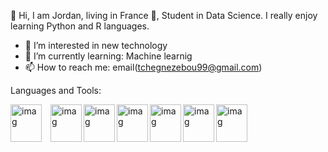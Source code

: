 👋 Hi, I am Jordan, living in France 🌴, Student in Data Science. I really enjoy learning Python and R languages.


- 👀 I’m interested in new technology
- 🌱 I’m currently learning: Machine learnig 
- 📫 How to reach me: email(tchegnezebou99@gmail.com)






Languages and Tools:

<img align="left" alt="imag" width="50" height="60" src="https://cdn.jsdelivr.net/gh/devicons/devicon/icons/python/python-original.svg" style="padding-right:11px;" />
<img align="left" alt="imag" width="50" height="60" src="https://cdn.jsdelivr.net/gh/devicons/devicon/icons/rstudio/rstudio-original.svg" />
<img align="left" alt="imag" width="50" height="60" src="https://cdn.jsdelivr.net/gh/devicons/devicon/icons/anaconda/anaconda-original.svg" />
<img align="left" alt="imag" width="50" height="60" src="https://cdn.jsdelivr.net/gh/devicons/devicon/icons/jupyter/jupyter-original-wordmark.svg" />
<img align="left" alt="imag" width="50" height="60" src="https://cdn.jsdelivr.net/gh/devicons/devicon/icons/vscode/vscode-original-wordmark.svg" />
<img align="left" alt="imag" width="50" height="60" src="https://cdn.jsdelivr.net/gh/devicons/devicon/icons/numpy/numpy-original-wordmark.svg" />
<img align="left" alt="imag" width="50" height="60" src="https://cdn.jsdelivr.net/gh/devicons/devicon/icons/pandas/pandas-original-wordmark.svg" />





<!---
Jordi237/Jordi237 is a ✨ special ✨ repository because its `README.md` (this file) appears on your GitHub profile.
You can click the Preview link to take a look at your changes.
--

